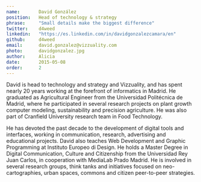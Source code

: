 ```yaml
---
name:       David González
position:   Head of technology & strategy
phrase:     "Small details make the biggest difference"
twitter:    d4weed
linkedin:   "https://es.linkedin.com/in/davidgonzalezcamara/en"
github:		d4weed 
email:      david.gonzalez@vizzuality.com
photo:      davidgonzalez.jpg
author:     Alicia
date:       2015-05-08
order:      2
---
```


 David is head to technology and strategy and Vizzuality, and has spent nearly 20 years working at the forefront of informatics in Madrid. He graduated as Agricultural Engineer from the Universidad Politécnica de Madrid, where he participated in several research projects on plant growth computer modeling, sustainability and precision agriculture. He was also part of Cranfield University research team in Food Technology. 

 He has devoted the past decade to the development of digital tools and interfaces, working in communication, research, advertising and educational projects. David also teaches Web Development and Graphic Programming at Instituto Europeo di Design. He holds a Master Degree in Digital Communication, Culture and Citizenship from the Universidad Rey Juan Carlos, in cooperation with MediaLab Prado Madrid. He is involved in several research groups, think tanks and initiatives focused on neo-cartographies, urban spaces, commons and citizen peer-to-peer strategies. 
